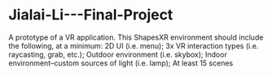 # Jialai-Li---Final-Project
A prototype of a VR application. This ShapesXR environment should include the following, at a minimum:  2D UI (i.e. menu); 3x VR interaction types (i.e. raycasting, grab, etc.); Outdoor environment (i.e. skybox); Indoor environment–custom sources of light (i.e. lamp); At least 15 scenes 
